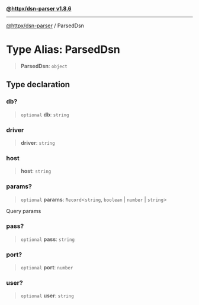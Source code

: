 [**@httpx/dsn-parser v1.8.6**](../README.md)

***

[@httpx/dsn-parser](../README.md) / ParsedDsn

# Type Alias: ParsedDsn

> **ParsedDsn**: `object`

## Type declaration

### db?

> `optional` **db**: `string`

### driver

> **driver**: `string`

### host

> **host**: `string`

### params?

> `optional` **params**: `Record`\<`string`, `boolean` \| `number` \| `string`\>

Query params

### pass?

> `optional` **pass**: `string`

### port?

> `optional` **port**: `number`

### user?

> `optional` **user**: `string`

